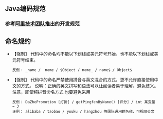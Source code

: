 ## Java编码规范
### 参考[阿里技术团队](https://yq.aliyun.com/articles/69327)推出的开发规范
## 命名规约
- 【强制】 代码中的命名均不能以下划线或美元符号开始，也不能以下划线或美元符号结束。
    ```
    反例： _name /  name / $Object / name_ / name$ / Object$
    ```
- 【强制】 代码中的命名严禁使用拼音与英文混合的方式，更不允许直接使用中文的方式。 说明：正确的英文拼写和语法可以让阅读者易于理解，避免歧义。注意，即使纯拼音命名方式 也要避免采用
    ```
    反例： DaZhePromotion [打折] / getPingfenByName() [评分] / int 某变量 = 3
    正例： alibaba / taobao / youku / hangzhou 等国际通用的名称，可视同英文
    ```
